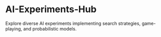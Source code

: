 # AI-Experiments-Hub
Explore diverse AI experiments implementing search strategies, game-playing, and probabilistic models.
